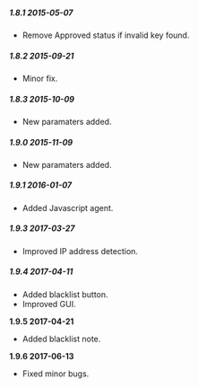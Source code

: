 ##### 1.8.1 2015-05-07
* Remove Approved status if invalid key found.

##### 1.8.2 2015-09-21
* Minor fix.

##### 1.8.3 2015-10-09
* New paramaters added.

##### 1.9.0 2015-11-09
* New paramaters added.

##### 1.9.1 2016-01-07
* Added Javascript agent.

##### 1.9.3 2017-03-27
* Improved IP address detection.

##### 1.9.4 2017-04-11

- Added blacklist button.
- Improved GUI.


**1.9.5 2017-04-21**

- Added blacklist note.

**1.9.6 2017-06-13**

- Fixed minor bugs.